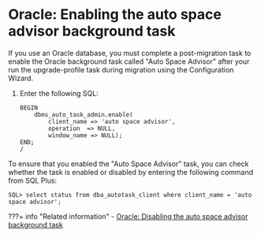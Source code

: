 # Oracle: Enabling the auto space advisor background task

If you use an Oracle database, you must complete a post-migration task to enable the Oracle background task called "Auto Space Advisor" after your run the upgrade-profile task during migration using the Configuration Wizard.

1.  Enter the following SQL:

    ```
    BEGIN
    	dbms_auto_task_admin.enable(
    		client_name => 'auto space advisor',
    		operation  => NULL,
    		window_name => NULL);
    END;
    /
    ```


To ensure that you enabled the "Auto Space Advisor" task, you can check whether the task is enabled or disabled by entering the following command from SQL Plus:

```
SQL> select status from dba_autotask_client where client_name = 'auto space advisor';
```


???+ info "Related information"
    -   [Oracle: Disabling the auto space advisor background task](../../../../../../deploy_dx/manage/migrate/settingup_target_env/db_consideration/mig_pre_oracle_disableasa.md)

